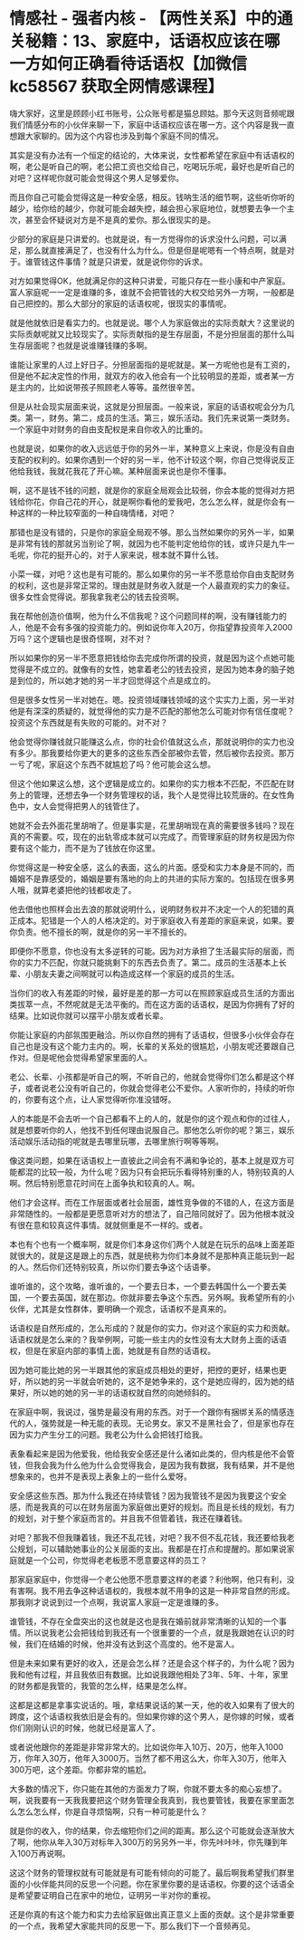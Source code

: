 # 情感社 - 强者内核 - 【两性关系】中的通关秘籍：13、家庭中，话语权应该在哪一方如何正确看待话语权【加微信 kc58567 获取全网情感课程】

嗨大家好，这里是顾顾小红书账号，公众账号都是猫总顾姑。那今天这则音频呢跟我们情感分布的小伙伴来聊一下，家庭中话语权应该在哪一方。这个内容是我一直想跟大家聊的。因为这个内容也涉及到每个家庭不同的情况。

其实是没有办法有一个恒定的结论的，大体来说，女性都希望在家庭中有话语权的啊，老公是听自己的啊，老公把工资也交给自己，吃喝玩乐呢，最好也是听自己的对吧？这样呢你就可能会觉得这个男人足够爱你。

而且你自己可能会觉得这是一种安全感，相反。钱呐生活的细节啊，这些听你听的越少，给你给的越少，你就可能会越失控，越会担心家庭地位，就想要去争一个主次，甚至会怀疑说对方是不是真的爱你。那么很现实的是。

少部分的家庭是只讲爱的。也就是说，有一方觉得你的诉求没什么问题，可以满足，那么就直接满足了，也没有什么为什么。但是但是呢嗯有一个特点啊，就是对于。谁管钱这件事情？就是只讲爱，就是说你你的诉求。

对方如果觉得OK，他就满足你的这种只讲爱，可能只存在一些小康和中产家庭。富人家庭呢一一定是谁赚的多，谁就不会把管钱的大权交给另外一方啊，一般都是自己把控的。那么大部分的家庭的话语权呢，很现实的事情呢。

就是他就依旧是看实力的。也就是说。哪个人为家庭做出的实际贡献大？这里说的实际贡献呢就又比较现实了。实际贡献指的是生存层面，不是分担层面的那什么叫生存层面呢？也就是说谁赚钱赚的多啊。

谁能让家里的人过上好日子。分担层面指的是呢就是。某一方呢他也是有工资的，但是他不起决定性的作用，就双方的收入他会有一个比较明显的差距，或者某一方是主内的，比如说带孩子照顾老人等等。虽然很辛苦。

但是从社会现实层面来说，这就是分担层面。一般来说，家庭的话语权呢会分为几类。第一，财务。第二，成员的生活。第三，娱乐活动。我们先来说第一类财务。一个家庭中对财务的自由支配权是来自你收入的比重的。

也就是说，如果你的收入远远低于你的另外一半，某种意义上来说，你是没有自由支配的权利的。如果你遇到一个好的另一半，他不计较这个啊，你自己觉得说反正他给我钱，我就花我花了开心嘛。某种层面来说也是你不懂事。

啊，这不是钱不钱的问题，就是你的家庭全局观会比较弱，你会本能的觉得对方把钱给你花，你自己花的开心，就是啊你看他的爱我吧，怎么怎么样，就是你会有一种这样的一种比较窄面的一种自嗨情绪，对吧？

那错也是没有错的，只是你的家庭全局观不够。那么当然如果你的另外一半，如果是非常有钱的那就另当别论了啊，就因为也不能判定他给你的钱，或许只是九牛一毛呢，你花的挺开心的，对于人家来说，根本就不算什么钱。

小菜一碟，对吧？这也是有可能的。那么如果你的另一半不愿意给你自由支配财务的权利，这也是非常正常的。理由就是财务收入就是一个人最直观的实力的象征。很多女性会觉得说。那我拿我老公的钱去投资啊。

我在帮他创造价值啊，他为什么不信我呢？这个问题同样的啊，没有赚钱能力的人，他是不会有多强的投资能力的。例如说你年入20万，你指望靠投资年入2000万吗？这个逻辑也是很奇怪啊，对不对？

所以如果你的另一半不愿意把钱给你去完成你所谓的投资，就是因为这个点她可能觉得是不成立的。就像有的女性，她拿着老公的钱去投资，是因为她本身的脑子她是到位的，所以她才她的另一半才回觉得这个点是成立的。

但是很多女性另一半对她在。嗯。投资领域赚钱领域的这个实实力上面，另一半对他是有深深的质疑的，就觉得他的实力是不匹配的那他怎么可能对你有信任度呢？投资这个东西就是有失败的可能的。对不对？

他会觉得你赚钱就只能赚这么点，你的社会价值就这么点，那就说明你的实力也没有多少。那我要给你更大的更多的这些东西全部被你去管，然后被你去投资。那万一亏了呢，家庭这个东西不就尴尬了吗？他可能会这么想。

但这个他如果这么想，这个逻辑是成立的。如果你的实力根本不匹配，不匹配在财务上的管理，还想去争一个财务管理权的话，我个人是觉得比较荒唐的。在女性角色中，女人会觉得把男人的钱管住了。

她就不会去外面花里胡哨了。但是事实是，花里胡哨现在真的需要很多钱吗？现在真的不需要。哎，现在的出轨零成本就可以完成了。而管理家庭的财务权是因为你要有这个能力，而不是为了钱放在你这里。

你觉得这是一种安全感，这么的表面，这么的片面。感受和实力本身是不同的，而婚姻不是靠感受的，婚姻是要有落地的向上的共进的实际方案的。包括现在很多男人哦，就算老婆把他的钱都收走了。

他去借他也照样会出去浪的那就说明什么，说明财务权并不决定一个人的犯错的真正成本。犯错是一个人的人格决定的。对于家庭收入有差距的家庭来说，如果。要你负责。他不擅长的啊，就是你的另一半不擅长的。

即便你不愿意，你也没有太多逆转的可能。因为对方承担了生活最实际的层面，而你的实力不匹配，你就只能挑剩下的东西去负责了。第二。成员的生活基本上长辈、小朋友夫妻之间啊就可以构造成这样一个家庭的成员的生活。

当你们的收入有差距的时候，最好是差的那一方可以在照顾家庭成员生活的方面出类拔萃一点，不然呢就是无法平衡的。而在这方面的话语权，是因为你拥有了好的结果。比如说你就可以摆平小朋友或者长辈。

你能让家庭的内部氛围更融洽。所以你自然的拥有了话语权，但很多小伙伴会存在自己也是没有这个能力主内的。啊，长辈的关系处的很尴尬，小朋友呢还要跟自己作对。但是呢他会觉得希望家里面的人。

老公、长辈、小孩都是听自己的啊，不听自己的，他就会觉得你们怎么都是这个样子，或者说老公没有听自己的，你就会觉得老公不爱你。人家听你的，持续的听你的，你要有这个点，让人家觉得听你准没错呀。

人的本能是不会去听一个自己都看不上的人的，就是你的这个观点和你的过往人，就是想要听你的人，他找不到任何理由说服自己。那他怎么听你的呢？第三，娱乐活动娱乐活动指的呢就是去哪里玩哪，去哪里旅行啊等等啊。

像这类问题，如果在话语权上一直彼此之间会有不满和争论的，基本上就是双方可能都混的比较一般，为什么呢？因为只有会把玩乐看得特别重的人，特别较真的人啊。然后特别愿意花时间在上面争执和较真的人。啊。

他们才会这样。而在工作层面或者社会层面，雄性竞争做的不错的人，在这方面是非常随性的。一般都是更愿意听对方的想法了，自己陪同就好了。因为他根本就没有很在意和较真这件事情。就就侧重是不一样的。或者。

本也有个也有一个概率啊，就是你们本身这你们两个人就是在玩乐的品味上面差距就很大的，就是这是跟上的东西，就是统称为你们本身就不是那种真正能玩到一起的人。然后你们还特别较真，所以你们要去争这个话语拳。

谁听谁的，这个攻略，谁听谁的，一个要去日本，一个要去韩国什么一个要去美国，一个要去英国，就在那边。你就非要去争这个东西。另外啊。我希望所有的小伙伴，尤其是女性群体，要明确一个观念，话语权不是真来的。

话语权是自然形成的，怎么形成的？就是你的实力。你对这个家庭的实力和贡献。话语权就是怎么来的？我举例啊，可能一些主内的女性没有太大财务上面的话语权，但是在家庭内部的事情上面，她就是有自然的话语权。

因为她可能比她的另一半跟其他的家庭成员相处的更好，把控的更好，结果也更好，所以她的另一半就会听她的，这不是她争来的，这个是她应得的，因为她的结果好，所以她的她的另一半的话语权就自然的向她倾斜的。

在家庭中啊，我说过，强势是最没有用的东西。对于一个跟你有捆绑关系的情感连代的人，强势就是一种无能的表现。无论男女。家又不是黑社会了，但是家也存在因为实力产生分工的问题。我老公为什么会把钱打给我。

表象看起来是因为他爱我，他给我安全感还是什么诸如此类的，但内核是他不会管钱，但我会我为什么他为什么会觉得我会，是因为我有数据，我有结果，并不是他想象来的，也并不是表现上表象上的一些什么爱呀。

安全感这些东西。那为什么我还在持续管钱？因为我管钱不是因为我要这个安全感，而是我真的可以在财务层面为家庭做出更好的规划。而且是长线的规划，有力的规划，对于整个家庭而言的。并且我不但管着钱，我还在赚着钱。

对吧？那我不但我赚着钱，我还不乱花钱，对吧？我不但不乱花钱，我还要给我老公规划，可以辅助她事业的公关层面的支出。我都是在打点和提醒的。那如果说家庭就是一个公司，你觉得老老板愿不愿意要这样的员工？

那家庭家庭中，你觉得一个老公他愿不愿意要这样的老婆？利他啊，他只有利，没有害啊。我不用去争这种话语权的，我根本就不用争的这是一种非常自然的形成。那我刚才说说到过一个点啊，我说富人家庭一定是谁赚的多。

谁管钱，不存在全盘突出的这也就是这也是我在婚前就非常清晰的认知的一个事情。所以说我老公会把钱给到我还有一个很重要的一个点，就是我跟她在认识的时候，我们在结婚的时候，他并没有达到这个高度的。他不是富人。

但是未来如果有更好的收入，还是会怎么样？还是会这个样子的，为什么呢？因为我和他有过程，并且我依旧有数据。比如说我跟他相处了3年、5年、十年，家里的财务都是我管的，我管的怎么样，结果是怎么样。

这都是这都是拿事实说话的。哦，拿结果说话的某一天，他的收入如果有了很大的跨度，这个话语权我依旧是会有的。但如果你嫁的这个男人，是你嫁的时候，或者你们刚刚认识的时候，他就已经是富人了。

或者说他跟你的差距是非常非常大的。比如说你年入10万、20万，他年入1000万，你年入30万，他年入3000万。当然了都不用这么大，你年入30万，他年入300万吧，这个差距。你都非常的尴尬。

大多数的情况下，你只能在其他的方面发力了啊，你就不要太多的痴心妄想了。啊，说我要有一天我我要把这个财务管理全我真到，我也要管钱，我要在家里面怎么怎么怎么样，你是自寻烦恼啊，只有一种可能是什么？

就是你的收入，你的结果，你去缩短你们之间的距离。那么这个可能就会逐渐放大了啊，他你从年入30万对标年入300万的另另外一半，你先咔咔咔，你先赚到年入100万再说啊。

这这个财务的管理权就有可能就是有可能有倾向的可能了。最后啊我希望我们群里面的小伙伴能共同的反思一个问题。你在家里你要的是话语权。你要的这个话语全是希望要证明自己在家中的地位，证明另一半对你的重视。

还是你真的有这个能力和实力去给家庭做出真正意义上面的贡献。这个是非常重要的一个点，我希望大家能共同的反思一下。那么我们下一个音频再见。

